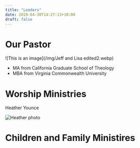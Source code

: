 ```yaml
---
title: "Leaders"
date: 2018-04-30T14:27:13+10:00
draft: false
---
```

# Our Pastor

![This is an image](/img/Jeff and Lisa edited2.webp)

- MA from California Graduate School of Theology 
- MBA from Virginia Commonwealth University

# Worship Ministries

Heather Younce

![Heather photo](/img/)

# Children and Family Ministires

